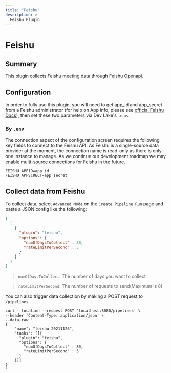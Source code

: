 ```yaml
---
title: "Feishu"
description: >
  Feishu Plugin
---
```


# Feishu

## Summary

This plugin collects Feishu meeting data through [Feishu Openapi](https://open.feishu.cn/document/home/user-identity-introduction/introduction).

## Configuration

In order to fully use this plugin, you will need to get app_id and app_secret from a Feishu administrator (for help on App info, please see [official Feishu Docs](https://open.feishu.cn/document/ukTMukTMukTM/ukDNz4SO0MjL5QzM/auth-v3/auth/tenant_access_token_internal)),
then set these two parameters via Dev Lake's `.env`.

### By `.env`

The connection aspect of the configuration screen requires the following key fields to connect to the Feishu API. As Feishu is a single-source data provider at the moment, the connection name is read-only as there is only one instance to manage. As we continue our development roadmap we may enable multi-source connections for Feishu in the future.

```
FEISHU_APPID=app_id
FEISHU_APPSCRECT=app_secret
```

## Collect data from Feishu

To collect data, select `Advanced Mode` on the `Create Pipeline Run` page and paste a JSON config like the following:


```json
[
  [
    {
      "plugin": "feishu",
      "options": {
        "numOfDaysToCollect" : 80,
        "rateLimitPerSecond" : 5
      }
    }
  ]
]
```

> `numOfDaysToCollect`: The number of days you want to collect

> `rateLimitPerSecond`: The number of requests to send(Maximum is 8)

You can also trigger data collection by making a POST request to `/pipelines`.
```
curl --location --request POST 'localhost:8080/pipelines' \
--header 'Content-Type: application/json' \
--data-raw '
{
    "name": "feishu 20211126",
    "tasks": [[{
      "plugin": "feishu",
      "options": {
        "numOfDaysToCollect" : 80,
        "rateLimitPerSecond" : 5
      }
    }]]
}
'
```